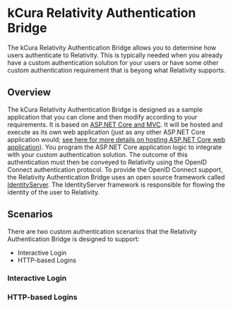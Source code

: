 # kCura Relativity Authentication Bridge

The kCura Relativity Authentication Bridge allows you to determine how users authenticate to Relativity.
This is typically needed when you already have a custom authentication solution for your users or have some other custom authentication requirement that is beyong what Relativity supports.

## Overview

The kCura Relativity Authentication Bridge is designed as a sample application that you can clone and then modify according to your requirements.
It is based on [ASP.NET Core and MVC](https://docs.microsoft.com/en-us/aspnet/core/). 
It will be hosted and execute as its own web application (just as any other ASP.NET Core application would; [see here for more details on hosting ASP.NET Core web application](https://docs.microsoft.com/en-us/aspnet/core/fundamentals/servers/)).
You program the ASP.NET Core application logic to integrate with your custom authentication solution.
The outcome of this authentication must then be conveyed to Relativity using the OpenID Connect authentication protocol.
To provide the OpenID Connect support, the Relativity Authentication Bridge uses an open source framework called [IdentityServer](http://identityserver.io/).
The IdentityServer framework is responsible for flowing the identity of the user to Relativity.

## Scenarios

There are two custom authentication scenarios that the Relativity Authentication Bridge is designed to support:

* Interactive Login
* HTTP-based Logins

### Interactive Login



### HTTP-based Logins

